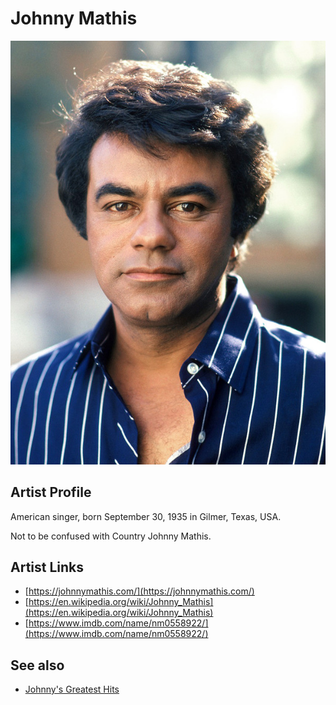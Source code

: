 # Johnny Mathis

![](../../assets/artists/Johnny_Mathis.png)

## Artist Profile

American singer, born September 30, 1935 in Gilmer, Texas, USA.

Not to be confused with Country Johnny Mathis.

## Artist Links

- [https://johnnymathis.com/](https://johnnymathis.com/)
- [https://en.wikipedia.org/wiki/Johnny_Mathis](https://en.wikipedia.org/wiki/Johnny_Mathis)
- [https://www.imdb.com/name/nm0558922/](https://www.imdb.com/name/nm0558922/)


## See also

- [Johnny's Greatest Hits](Johnnys_Greatest_Hits.md)
